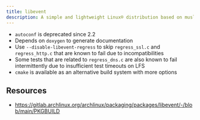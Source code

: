 ```yaml
---
title: libevent
description: A simple and lightweight Linux® distribution based on musl libc and toybox
---
```


- `autoconf` is deprecated since 2.2
- Depends on `doxygen` to generate documentation
- Use `--disable-libevent-regress` to skip `regress_ssl.c` and `regress_http.c` that are known to fail due to incompatibilities
- Some tests that are related to `regress_dns.c` are also known to fail intermittently due to insufficient test timeouts on LFS
- `cmake` is available as an alternative build system with more options

## Resources
- https://gitlab.archlinux.org/archlinux/packaging/packages/libevent/-/blob/main/PKGBUILD
